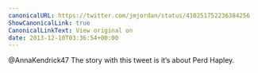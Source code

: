 ```yaml
---
canonicalURL: https://twitter.com/jmjordan/status/410251752236384256
ShowCanonicalLink: true
CanonicalLinkText: View original on
date: 2013-12-10T03:36:54+00:00
---
```

@AnnaKendrick47 The story with this tweet is it’s about Perd Hapley.